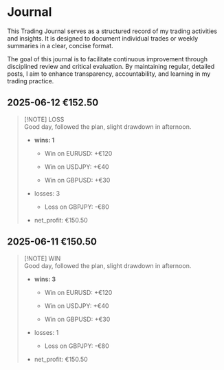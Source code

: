 # Journal

This Trading Journal serves as a structured record of my trading activities and insights. It is designed to document individual trades or weekly summaries in a clear, concise format.

The goal of this journal is to facilitate continuous improvement through disciplined review and critical evaluation. By maintaining regular, detailed posts, I aim to enhance transparency, accountability, and learning in my trading practice.

## 2025-06-12 €152.50

> \[!NOTE\] LOSS  
> Good day, followed the plan, slight drawdown in afternoon.
> 
> *   **wins: 1**
>     
>     *   Win on EURUSD: +€120
>         
>     *   Win on USDJPY: +€40
>         
>     *   Win on GBPUSD: +€30
>         
> *   losses: 3
>     
>     *   Loss on GBPJPY: -€80
>         
> *   net\_profit: €150.50
>     

## 2025-06-11 €150.50

> \[!NOTE\] WIN  
> Good day, followed the plan, slight drawdown in afternoon.
> 
> *   **wins: 3**
>     
>     *   Win on EURUSD: +€120
>         
>     *   Win on USDJPY: +€40
>         
>     *   Win on GBPUSD: +€30
>         
> *   losses: 1
>     
>     *   Loss on GBPJPY: -€80
>         
> *   net\_profit: €150.50
>